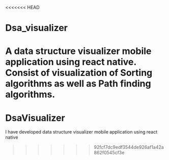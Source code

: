 <<<<<<< HEAD
# Dsa_visualizer
A data structure visualizer mobile application using react native. Consist of visualization of Sorting algorithms as well as Path finding algorithms.
=======
# DsaVisualizer
I have developed data structure visualizer mobile application using react native
>>>>>>> 92fcf7dc9edf3544de926af1a42a862f0545cf3e
